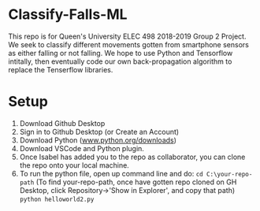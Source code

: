 # Classify-Falls-ML
This repo is for Queen's University ELEC 498 2018-2019 Group 2 Project. We seek to classify different movements gotten from smartphone sensors as either falling or not falling. We hope to use Python and Tensorflow intitally, then eventually code our own back-propagation algorithm to replace the Tenserflow libraries.

# Setup
1. Download Github Desktop
2. Sign in to Github Desktop (or Create an Account)
3. Download Python (www.python.org/downloads)
4. Download VSCode and Python plugin. 
5. Once Isabel has added you to the repo as collaborator, you can clone the repo onto your local machine.
6. To run the python file, open up command line and do: 
`cd C:\your-repo-path`
(To find your-repo-path, once have gotten repo cloned on GH Desktop, click Repository->'Show in Explorer', and copy that path)
`python helloworld2.py`


